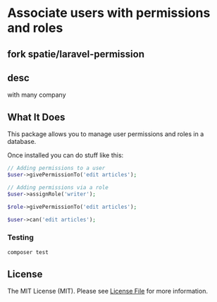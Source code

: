# Associate users with permissions and roles

## fork spatie/laravel-permission


## desc

with many company

## What It Does
This package allows you to manage user permissions and roles in a database.

Once installed you can do stuff like this:

```php
// Adding permissions to a user
$user->givePermissionTo('edit articles');

// Adding permissions via a role
$user->assignRole('writer');

$role->givePermissionTo('edit articles');
```


```php
$user->can('edit articles');
```


### Testing

``` bash
composer test
```


## License

The MIT License (MIT). Please see [License File](LICENSE.md) for more information.
